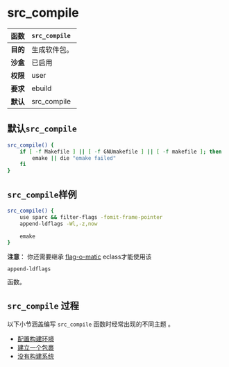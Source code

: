 # src_compile

| **函数** | `src_compile` |
| :------- | :------------ |
| **目的** | 生成软件包。  |
| **沙盒** | 已启用        |
| **权限** | user          |
| **要求** | ebuild        |
| **默认** | src_compile   |

## 默认`src_compile`

```bash
src_compile() {
	if [ -f Makefile ] || [ -f GNUmakefile ] || [ -f makefile ]; then
		emake || die "emake failed"
	fi
}
```

## `src_compile`样例

```bash
src_compile() {
	use sparc && filter-flags -fomit-frame-pointer
	append-ldflags -Wl,-z,now

	emake
}

```

<div class="alert alert-note">
<b>注意</b>： 你还需要继承 <a href="../../../eclass-reference/flag-o-matic.eclass.md">flag-o-matic</a> eclass才能使用该<code><pre>append-ldflags</pre></code>函数。
</div>

## `src_compile` 过程

以下小节涵盖编写 `src_compile` 函数时经常出现的不同主题 。

- [配置构建环境](./configuring-build-environment.md)
- [建立一个包裹](./building-a-package.md)
- [没有构建系统](./no-build-system.md)
